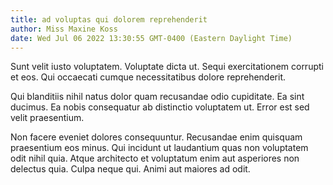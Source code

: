 ```yaml
---
title: ad voluptas qui dolorem reprehenderit
author: Miss Maxine Koss
date: Wed Jul 06 2022 13:30:55 GMT-0400 (Eastern Daylight Time)
---
```

Sunt velit iusto voluptatem. Voluptate dicta ut. Sequi exercitationem corrupti et eos. Qui occaecati cumque necessitatibus dolore reprehenderit.

 Qui blanditiis nihil natus dolor quam recusandae odio cupiditate. Ea sint ducimus. Ea nobis consequatur ab distinctio voluptatem ut. Error est sed velit praesentium.

 Non facere eveniet dolores consequuntur. Recusandae enim quisquam praesentium eos minus. Qui incidunt ut laudantium quas non voluptatem odit nihil quia. Atque architecto et voluptatum enim aut asperiores non delectus quia. Culpa neque qui. Animi aut maiores ad odit.